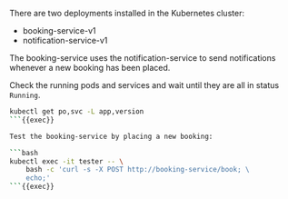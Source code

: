 There are two deployments installed in the Kubernetes cluster:
- booking-service-v1
- notification-service-v1

The booking-service uses the notification-service to send notifications whenever a new booking has been placed.

Check the running pods and services and wait until they are all in status `Running`.

```bash
kubectl get po,svc -L app,version
```{{exec}}

Test the booking-service by placing a new booking:

```bash
kubectl exec -it tester -- \
    bash -c 'curl -s -X POST http://booking-service/book; \
    echo;'
```{{exec}}